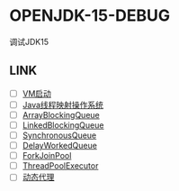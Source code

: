 # OPENJDK-15-DEBUG

调试JDK15

## LINK

- [ ] [VM启动](src/VMLoaderTest.java)
- [ ] [Java线程映射操作系统](src/ThreadTest.java)
- [ ] [ArrayBlockingQueue](src/ArrayBlockingQueueTest.java)
- [ ] [LinkedBlockingQueue](src/LinkedBlockingQueueTest.java)
- [ ] [SynchronousQueue](src/SynchronousQueueTest.java)
- [ ] [DelayWorkedQueue]()
- [ ] [ForkJoinPool]()
- [ ] [ThreadPoolExecutor](src/ThreadPoolTest.java)
- [ ] [动态代理](src/ProxyTest.java)